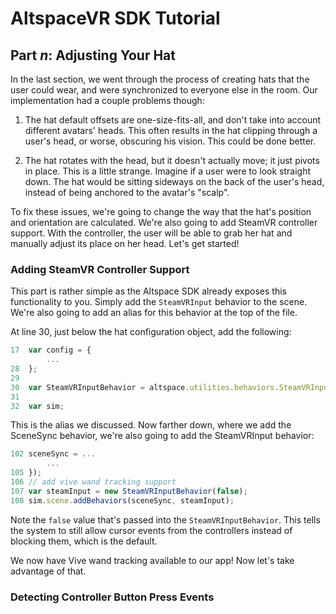 # AltspaceVR SDK Tutorial
## Part *n*: Adjusting Your Hat

In the last section, we went through the process of creating hats that the user could wear, and were synchronized to everyone else in the room. Our implementation had a couple problems though:

1. The hat default offsets are one-size-fits-all, and don't take into account different avatars' heads. This often results in the hat clipping through a user's head, or worse, obscuring his vision. This could be done better.

2. The hat rotates with the head, but it doesn't actually move; it just pivots in place. This is a little strange. Imagine if a user were to look straight down. The hat would be sitting sideways on the back of the user's head, instead of being anchored to the avatar's "scalp".

To fix these issues, we're going to change the way that the hat's position and orientation are calculated. We're also going to add SteamVR controller support. With the controller, the user will be able to grab her hat and manually adjust its place on her head. Let's get started!


### Adding SteamVR Controller Support

This part is rather simple as the Altspace SDK already exposes this functionality to you. Simply add the `SteamVRInput` behavior to the scene. We're also going to add an alias for this behavior at the top of the file.

At line 30, just below the hat configuration object, add the following:

```javascript
17  var config = {
        ...
28  };
29  
30  var SteamVRInputBehavior = altspace.utilities.behaviors.SteamVRInput;
31
32  var sim;
```

This is the alias we discussed. Now farther down, where we add the SceneSync behavior, we're also going to add the SteamVRInput behavior:

```javascript
102 sceneSync = ...
        ...
105 });
106 // add vive wand tracking support
107 var steamInput = new SteamVRInputBehavior(false);
108 sim.scene.addBehaviors(sceneSync, steamInput);
```

Note the `false` value that's passed into the `SteamVRInputBehavior`. This tells the system to still allow cursor events from the controllers instead of blocking them, which is the default.

We now have Vive wand tracking available to our app! Now let's take advantage of that.


### Detecting Controller Button Press Events

